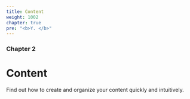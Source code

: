 ```yaml
---
title: Content
weight: 1002
chapter: true
pre: "<b>Y. </b>"
---
```


### Chapter 2

# Content

Find out how to create and organize your content quickly and intuitively.
